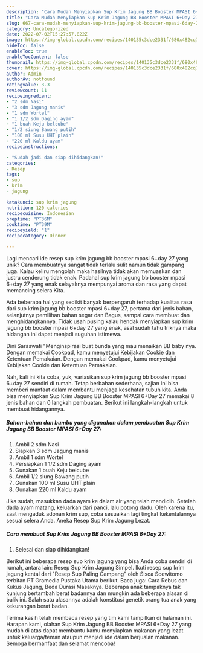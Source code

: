 ```yaml
---
description: "Cara Mudah Menyiapkan Sup Krim Jagung BB Booster MPASI 6+Day 27 yang Lezat Sekali"
title: "Cara Mudah Menyiapkan Sup Krim Jagung BB Booster MPASI 6+Day 27 yang Lezat Sekali"
slug: 667-cara-mudah-menyiapkan-sup-krim-jagung-bb-booster-mpasi-6day-27-yang-lezat-sekali
category: Uncategorized
date: 2022-07-02T15:27:57.822Z
image: https://img-global.cpcdn.com/recipes/140135c3dce2331f/680x482cq70/sup-krim-jagung-bb-booster-mpasi-6day-27-foto-resep-utama.jpg
hideToc: false
enableToc: true
enableTocContent: false
thumbnail: https://img-global.cpcdn.com/recipes/140135c3dce2331f/680x482cq70/sup-krim-jagung-bb-booster-mpasi-6day-27-foto-resep-utama.jpg
cover: https://img-global.cpcdn.com/recipes/140135c3dce2331f/680x482cq70/sup-krim-jagung-bb-booster-mpasi-6day-27-foto-resep-utama.jpg
author: Admin
authorAv: notfound
ratingvalue: 3.3
reviewcount: 11
recipeingredient:
- "2 sdm Nasi"
- "3 sdm Jagung manis"
- "1 sdm Wortel"
- "1 1/2 sdm Daging ayam"
- "1 buah Keju belcube"
- "1/2 siung Bawang putih"
- "100 ml Susu UHT plain"
- "220 ml Kaldu ayam"
recipeinstructions:

- "Sudah jadi dan siap dihidangkan!"
categories:
- Resep
tags:
- sup
- krim
- jagung

katakunci: sup krim jagung 
nutrition: 120 calories
recipecuisine: Indonesian
preptime: "PT36M"
cooktime: "PT39M"
recipeyield: "1"
recipecategory: Dinner

---
```





Lagi mencari ide resep sup krim jagung bb booster mpasi 6+day 27 yang unik? Cara membuatnya sangat tidak terlalu sulit namun tidak gampang juga. Kalau keliru mengolah maka hasilnya tidak akan memuaskan dan justru cenderung tidak enak. Padahal sup krim jagung bb booster mpasi 6+day 27 yang enak selayaknya mempunyai aroma dan rasa yang dapat memancing selera Kita.





Ada beberapa hal yang sedikit banyak berpengaruh terhadap kualitas rasa dari sup krim jagung bb booster mpasi 6+day 27, pertama dari jenis bahan, selanjutnya pemilihan bahan segar dan Bagus, sampai cara membuat dan menghidangkannya. Tidak usah pusing kalau hendak menyiapkan sup krim jagung bb booster mpasi 6+day 27 yang enak,      asal sudah tahu triknya maka hidangan ini dapat menjadi suguhan istimewa.














Dini Saraswati &#34;Menginspirasi buat bunda yang mau menaikan BB baby nya. Dengan memakai Cookpad, kamu menyetujui Kebijakan Cookie dan Ketentuan Pemakaian. Dengan memakai Cookpad, kamu menyetujui Kebijakan Cookie dan Ketentuan Pemakaian.






Nah, kali ini kita coba, yuk, variasikan sup krim jagung bb booster mpasi 6+day 27 sendiri di rumah. Tetap berbahan sederhana, sajian ini bisa memberi manfaat dalam membantu menjaga kesehatan tubuh kita. Anda bisa menyiapkan Sup Krim Jagung BB Booster MPASI 6+Day 27 memakai 8 jenis bahan dan 0 langkah pembuatan. Berikut ini langkah-langkah untuk membuat hidangannya.

<!--inarticleads1-->

##### Bahan-bahan dan bumbu yang digunakan dalam pembuatan Sup Krim Jagung BB Booster MPASI 6+Day 27:

1. Ambil 2 sdm Nasi
1. Siapkan 3 sdm Jagung manis
1. Ambil 1 sdm Wortel
1. Persiapkan 1 1/2 sdm Daging ayam
1. Gunakan 1 buah Keju belcube
1. Ambil 1/2 siung Bawang putih
1. Gunakan 100 ml Susu UHT plain
1. Gunakan 220 ml Kaldu ayam


Jika sudah, masukkan dada ayam ke dalam air yang telah mendidih. Setelah dada ayam matang, keluarkan dari panci, lalu potong dadu. Oleh karena itu, saat mengaduk adonan krim sup, coba sesuaikan lagi tingkat kekentalannya sesuai selera Anda. Aneka Resep Sup Krim Jagung Lezat. 

<!--inarticleads2-->

##### Cara membuat Sup Krim Jagung BB Booster MPASI 6+Day 27:


1. Selesai dan siap dihidangkan!

Berikut ini beberapa resep sup krim jagung yang bisa Anda coba sendiri di rumah, antara lain: Resep Sup Krim Jagung Simpel. Ikuti resep sup krim jagung kental dari &#34;Resep Sup Paling Gampang&#34; oleh Sisca Soewitomo terbitan PT Gramedia Pustaka Utama berikut. Baca juga: Cara Rebus dan Kukus Jagung, Beda Durasi Masaknya. Beberapa anak tampaknya tak kunjung bertambah berat badannya dan mungkin ada beberapa alasan di balik ini. Salah satu alasannya adalah konstitusi genetik orang tua anak yang kekurangan berat badan. 

Terima kasih telah membaca resep yang tim kami tampilkan di halaman ini. Harapan kami, olahan Sup Krim Jagung BB Booster MPASI 6+Day 27 yang mudah di atas dapat membantu kamu menyiapkan makanan yang lezat untuk keluarga/teman ataupun menjadi ide dalam berjualan makanan. Semoga bermanfaat dan selamat mencoba!
